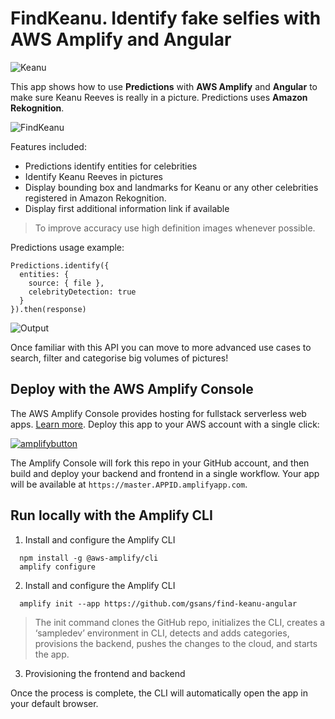 # FindKeanu. Identify fake selfies with AWS Amplify and Angular

![Keanu](https://i.imgur.com/mIhPGXf.png "Keanu")

This app shows how to use **Predictions** with **AWS Amplify** and **Angular** to make sure Keanu Reeves is really in a picture. Predictions uses **Amazon Rekognition**.

![FindKeanu](https://i.imgur.com/oc3sZTA.gif "FindKeanu")

Features included:
- Predictions identify entities for celebrities
- Identify Keanu Reeves in pictures
- Display bounding box and landmarks for Keanu or any other celebrities registered in Amazon Rekognition.
- Display first additional information link if available

> To improve accuracy use high definition images whenever possible.

Predictions usage example:
```
Predictions.identify({
  entities: {
    source: { file },
    celebrityDetection: true
  }
}).then(response)
```

![Output](https://imgur.com/YMOez3F.gif)

Once familiar with this API you can move to more advanced use cases to search, filter and categorise big volumes of pictures!

## Deploy with the AWS Amplify Console

The AWS Amplify Console provides hosting for fullstack serverless web apps. [Learn more](https://console.amplify.aws). Deploy this app to your AWS account with a single click:

[![amplifybutton](https://oneclick.amplifyapp.com/button.svg)](https://console.aws.amazon.com/amplify/home#/deploy?repo=https://github.com/gsans/find-keanu-angular)

The Amplify Console will fork this repo in your GitHub account, and then build and deploy your backend and frontend in a single workflow. Your app will be available at `https://master.APPID.amplifyapp.com`.

## Run locally with the Amplify CLI

1. Install and configure the Amplify CLI

```
  npm install -g @aws-amplify/cli
  amplify configure
```

2. Install and configure the Amplify CLI

```
  amplify init --app https://github.com/gsans/find-keanu-angular
```
  
>The init command clones the GitHub repo, initializes the CLI, creates a ‘sampledev’ environment in CLI, detects and adds categories, provisions the backend, pushes the changes to the cloud, and starts the app.

3. Provisioning the frontend and backend

Once the process is complete, the CLI will automatically open the app in your default browser.